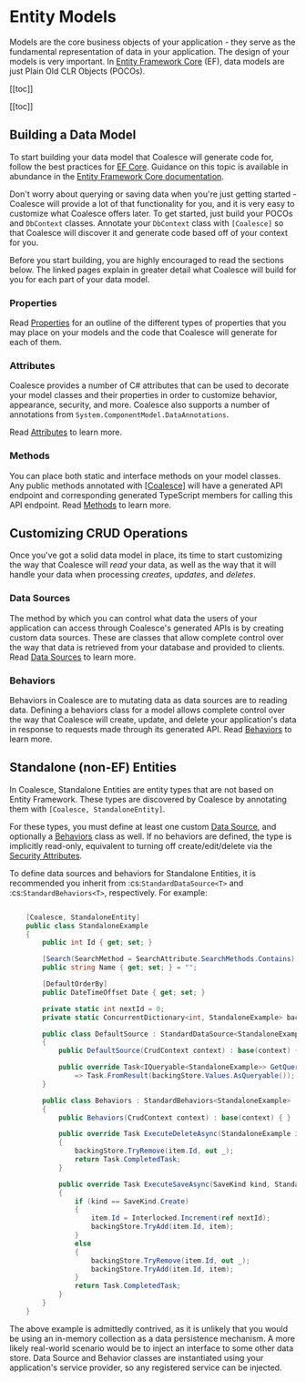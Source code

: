 
# Entity Models

Models are the core business objects of your application - they serve as the fundamental representation of data in your application. The design of your models is very important. In [Entity Framework Core](https://docs.microsoft.com/en-us/ef/core/) (EF), data models are just Plain Old CLR Objects (POCOs).

[[toc]]

[[toc]]

## Building a Data Model

To start building your data model that Coalesce will generate code for, follow the best practices for [EF Core](https://docs.microsoft.com/en-us/ef/core/). Guidance on this topic is available in abundance in the [Entity Framework Core documentation](https://docs.microsoft.com/en-us/ef/core/).

Don't worry about querying or saving data when you're just getting started - Coalesce will provide a lot of that functionality for you, and it is very easy to customize what Coalesce offers later. To get started, just build your POCOs and `DbContext` classes. Annotate your `DbContext` class with `[Coalesce]` so that Coalesce will discover it and generate code based off of your context for you.

Before you start building, you are highly encouraged to read the sections below. The linked pages explain in greater detail what Coalesce will build for you for each part of your data model.

### Properties

Read [Properties](/modeling/model-components/properties.md) for an outline of the different types of properties that you may place on your models and the code that Coalesce will generate for each of them.


### Attributes

Coalesce provides a number of C# attributes that can be used to decorate your model classes and their properties in order to customize behavior, appearance, security, and more. Coalesce also supports a number of annotations from `System.ComponentModel.DataAnnotations`.

Read [Attributes](/modeling/model-components/attributes.md) to learn more.


### Methods

You can place both static and interface methods on your model classes. Any public methods annotated with [[Coalesce]](/modeling/model-components/attributes/coalesce.md) will have a generated API endpoint and corresponding generated TypeScript members for calling this API endpoint. Read [Methods](/modeling/model-components/methods.md) to learn more.


## Customizing CRUD Operations

Once you've got a solid data model in place, its time to start customizing the way that Coalesce will *read* your data, as well as the way that it will handle your data when processing *creates*, *updates*, and *deletes*.

### Data Sources

The method by which you can control what data the users of your application can access through Coalesce's generated APIs is by creating custom data sources. These are classes that allow complete control over the way that data is retrieved from your database and provided to clients. Read [Data Sources](/modeling/model-components/data-sources.md) to learn more.

### Behaviors

Behaviors in Coalesce are to mutating data as data sources are to reading data. Defining a behaviors class for a model allows complete control over the way that Coalesce will create, update, and delete your application's data in response to requests made through its generated API. Read [Behaviors](/modeling/model-components/behaviors.md) to learn more.


## Standalone (non-EF) Entities

In Coalesce, Standalone Entities are entity types that are not based on Entity Framework. These types are discovered by Coalesce by annotating them with `[Coalesce, StandaloneEntity]`.

For these types, you must define at least one custom [Data Source](/modeling/model-components/data-sources.md), and optionally a [Behaviors](/modeling/model-components/behaviors.md) class as well. If no behaviors are defined, the type is implicitly read-only, equivalent to turning off create/edit/delete via the [Security Attributes](/modeling/model-components/attributes/security-attribute.md).

To define data sources and behaviors for Standalone Entities, it is recommended you inherit from :cs:`StandardDataSource<T>` and :cs:`StandardBehaviors<T>`, respectively. For example:

``` c#

    [Coalesce, StandaloneEntity]
    public class StandaloneExample
    {
        public int Id { get; set; }

        [Search(SearchMethod = SearchAttribute.SearchMethods.Contains), ListText]
        public string Name { get; set; } = "";

        [DefaultOrderBy]
        public DateTimeOffset Date { get; set; }

        private static int nextId = 0;
        private static ConcurrentDictionary<int, StandaloneExample> backingStore = new ConcurrentDictionary<int, StandaloneExample>();

        public class DefaultSource : StandardDataSource<StandaloneExample>
        {
            public DefaultSource(CrudContext context) : base(context) { }

            public override Task<IQueryable<StandaloneExample>> GetQueryAsync(IDataSourceParameters parameters)
                => Task.FromResult(backingStore.Values.AsQueryable());
        }

        public class Behaviors : StandardBehaviors<StandaloneExample>
        {
            public Behaviors(CrudContext context) : base(context) { }

            public override Task ExecuteDeleteAsync(StandaloneExample item)
            {
                backingStore.TryRemove(item.Id, out _);
                return Task.CompletedTask;
            }

            public override Task ExecuteSaveAsync(SaveKind kind, StandaloneExample? oldItem, StandaloneExample item)
            {
                if (kind == SaveKind.Create)
                {
                    item.Id = Interlocked.Increment(ref nextId);
                    backingStore.TryAdd(item.Id, item);
                }
                else
                {
                    backingStore.TryRemove(item.Id, out _);
                    backingStore.TryAdd(item.Id, item);
                }
                return Task.CompletedTask;
            }
        }
    }


```

The above example is admittedly contrived, as it is unlikely that you would be using an in-memory collection as a data persistence mechanism. A more likely real-world scenario would be to inject an interface to some other data store. Data Source and Behavior classes are instantiated using your application's service provider, so any registered service can be injected.